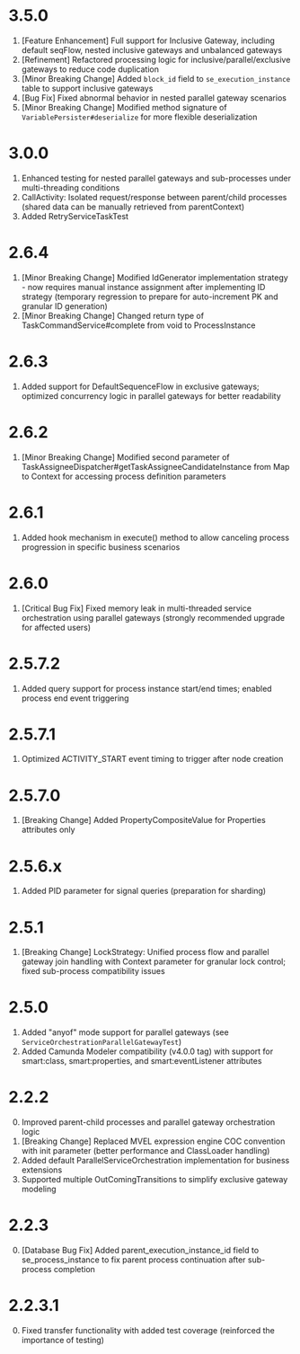 # 3.5.0
1. [Feature Enhancement] Full support for Inclusive Gateway, including default seqFlow, nested inclusive gateways and unbalanced gateways
2. [Refinement] Refactored processing logic for inclusive/parallel/exclusive gateways to reduce code duplication
3. [Minor Breaking Change] Added `block_id` field to `se_execution_instance` table to support inclusive gateways
4. [Bug Fix] Fixed abnormal behavior in nested parallel gateway scenarios
5. [Minor Breaking Change] Modified method signature of `VariablePersister#deserialize` for more flexible deserialization

# 3.0.0
1. Enhanced testing for nested parallel gateways and sub-processes under multi-threading conditions
2. CallActivity: Isolated request/response between parent/child processes (shared data can be manually retrieved from parentContext)
3. Added RetryServiceTaskTest

# 2.6.4
1. [Minor Breaking Change] Modified IdGenerator implementation strategy - now requires manual instance assignment after implementing ID strategy (temporary regression to prepare for auto-increment PK and granular ID generation)
2. [Minor Breaking Change] Changed return type of TaskCommandService#complete from void to ProcessInstance

# 2.6.3
1. Added support for DefaultSequenceFlow in exclusive gateways; optimized concurrency logic in parallel gateways for better readability

# 2.6.2
1. [Minor Breaking Change] Modified second parameter of TaskAssigneeDispatcher#getTaskAssigneeCandidateInstance from Map to Context for accessing process definition parameters

# 2.6.1
1. Added hook mechanism in execute() method to allow canceling process progression in specific business scenarios

# 2.6.0
1. [Critical Bug Fix] Fixed memory leak in multi-threaded service orchestration using parallel gateways (strongly recommended upgrade for affected users)

# 2.5.7.2
1. Added query support for process instance start/end times; enabled process end event triggering

# 2.5.7.1
1. Optimized ACTIVITY_START event timing to trigger after node creation

# 2.5.7.0
1. [Breaking Change] Added PropertyCompositeValue for Properties attributes only

# 2.5.6.x
1. Added PID parameter for signal queries (preparation for sharding)

# 2.5.1
1. [Breaking Change] LockStrategy: Unified process flow and parallel gateway join handling with Context parameter for granular lock control; fixed sub-process compatibility issues

# 2.5.0
1. Added "anyof" mode support for parallel gateways (see `ServiceOrchestrationParallelGatewayTest`)
2. Added Camunda Modeler compatibility (v4.0.0 tag) with support for smart:class, smart:properties, and smart:eventListener attributes

# 2.2.2
0. Improved parent-child processes and parallel gateway orchestration logic
1. [Breaking Change] Replaced MVEL expression engine COC convention with init parameter (better performance and ClassLoader handling)
2. Added default ParallelServiceOrchestration implementation for business extensions
3. Supported multiple OutComingTransitions to simplify exclusive gateway modeling

# 2.2.3
0. [Database Bug Fix] Added parent_execution_instance_id field to se_process_instance to fix parent process continuation after sub-process completion

# 2.2.3.1
0. Fixed transfer functionality with added test coverage (reinforced the importance of testing)